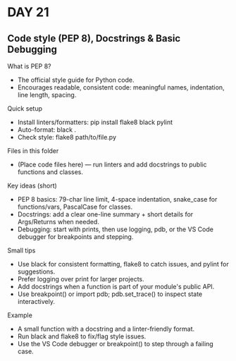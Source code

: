 # DAY 21

## Code style (PEP 8), Docstrings & Basic Debugging

What is PEP 8?

- The official style guide for Python code.
- Encourages readable, consistent code: meaningful names, indentation, line length, spacing.

Quick setup

- Install linters/formatters: pip install flake8 black pylint
- Auto-format: black .
- Check style: flake8 path/to/file.py

Files in this folder

- (Place code files here) — run linters and add docstrings to public functions and classes.

Key ideas (short)

- PEP 8 basics: 79-char line limit, 4-space indentation, snake_case for functions/vars, PascalCase for classes.
- Docstrings: add a clear one-line summary + short details for Args/Returns when needed.
- Debugging: start with prints, then use logging, pdb, or the VS Code debugger for breakpoints and stepping.

Small tips

- Use black for consistent formatting, flake8 to catch issues, and pylint for suggestions.
- Prefer logging over print for larger projects.
- Add docstrings when a function is part of your module's public API.
- Use breakpoint() or import pdb; pdb.set_trace() to inspect state interactively.

Example

- A small function with a docstring and a linter-friendly format.
- Run black and flake8 to fix/flag style issues.
- Use the VS Code debugger or breakpoint() to step through a failing case.

